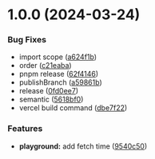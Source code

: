 # 1.0.0 (2024-03-24)


### Bug Fixes

* import scope ([a624f1b](https://github.com/reslear/dotlottie-player-core/commit/a624f1b65703e1fd1e1ec8ba142cd35a30de10eb))
* order ([c21eaba](https://github.com/reslear/dotlottie-player-core/commit/c21eaba268a23a58f3165efe33a14f8500b73455))
* pnpm release ([62f4146](https://github.com/reslear/dotlottie-player-core/commit/62f41464c014b017f3f86c2c084ee2ceda73d730))
* publishBranch ([a59861b](https://github.com/reslear/dotlottie-player-core/commit/a59861b3379da33e1035acc484ca2fed3256f9a8))
* release ([0fd0ee7](https://github.com/reslear/dotlottie-player-core/commit/0fd0ee7ba64b2c49bc83ba06d18e54d1e1005bd1))
* semantic ([5618bf0](https://github.com/reslear/dotlottie-player-core/commit/5618bf0f6ae0b6ed3bbd67ca6e9ff1819e7b525e))
* vercel build command ([dbe7f22](https://github.com/reslear/dotlottie-player-core/commit/dbe7f223770d00a182f981e18ad079f16e3cf203))


### Features

* **playground:** add fetch time ([9540c50](https://github.com/reslear/dotlottie-player-core/commit/9540c504e2ae3a072221c3b2a0f61c010f754cd5))
